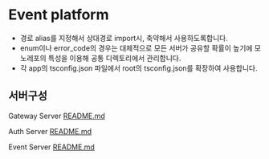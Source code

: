 # Event platform

- 경로 alias를 지정해서 상대경로 import시, 축약해서 사용하도록합니다.
- enum이나 error_code의 경우는 대체적으로 모든 서버가 공유할 확률이 높기에 모노레포의 특성을 이용해 공통 디렉토리에서 관리합니다.
- 각 app의 tsconfig.json 파일에서 root의 tsconfig.json를 확장하여 사용합니다.


## 서버구성

Gateway Server
[README.md](apps/gateway/README.md)

Auth Server
[README.md](apps/auth/README.md)

Event Server
[README.md](apps/event/README.md)



